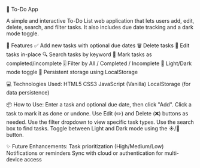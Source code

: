 📝 To-Do App

A simple and interactive To-Do List web application that lets users add, edit, delete, search, and filter tasks. It also includes due date tracking and a dark mode toggle.

🔧 Features
✅ Add new tasks with optional due dates
🗑️ Delete tasks
📝 Edit tasks in-place
🔍 Search tasks by keyword
🔄 Mark tasks as completed/incomplete
🎚️ Filter by All / Completed / Incomplete
🌙 Light/Dark mode toggle
💾 Persistent storage using LocalStorage


💻 Technologies Used:
HTML5
CSS3
JavaScript (Vanilla)
LocalStorage (for data persistence)

📦 How to Use:
Enter a task and optional due date, then click "Add".
Click a task to mark it as done or undone.
Use Edit (✏️) and Delete (❌) buttons as needed.
Use the filter dropdown to view specific task types.
Use the search box to find tasks.
Toggle between Light and Dark mode using the ☀️/🌙 button.


✨ Future Enhancements:
Task prioritization (High/Medium/Low)
Notifications or reminders
Sync with cloud or authentication for multi-device access
